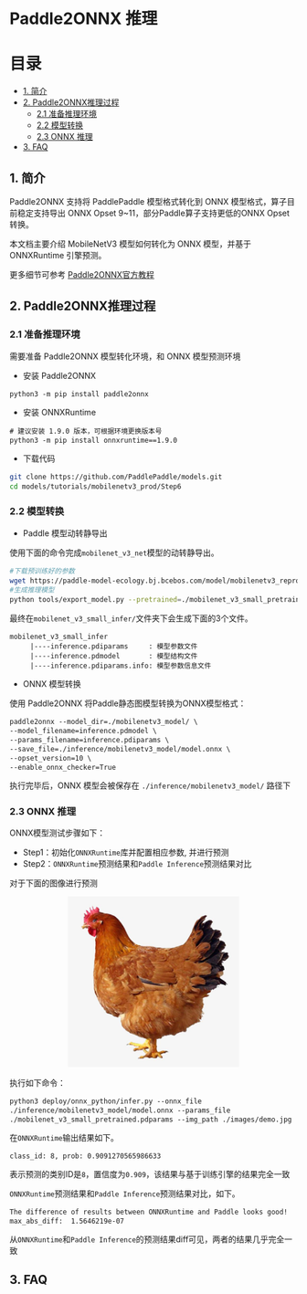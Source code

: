 # Paddle2ONNX 推理

# 目录

- [1. 简介](#1)
- [2. Paddle2ONNX推理过程](#2)
    - [2.1 准备推理环境](#2.1)
    - [2.2 模型转换](#2.2)
    - [2.3 ONNX 推理](#2.3)
- [3. FAQ](#3)

## 1. 简介
Paddle2ONNX 支持将 PaddlePaddle 模型格式转化到 ONNX 模型格式，算子目前稳定支持导出 ONNX Opset 9~11，部分Paddle算子支持更低的ONNX Opset转换。

本文档主要介绍 MobileNetV3 模型如何转化为 ONNX 模型，并基于 ONNXRuntime 引擎预测。

更多细节可参考 [Paddle2ONNX官方教程](https://github.com/PaddlePaddle/Paddle2ONNX/blob/develop/README_zh.md)

## 2. Paddle2ONNX推理过程
### 2.1 准备推理环境

需要准备 Paddle2ONNX 模型转化环境，和 ONNX 模型预测环境

- 安装 Paddle2ONNX
```
python3 -m pip install paddle2onnx
```

- 安装 ONNXRuntime
```
# 建议安装 1.9.0 版本，可根据环境更换版本号
python3 -m pip install onnxruntime==1.9.0
```

- 下载代码
```bash
git clone https://github.com/PaddlePaddle/models.git
cd models/tutorials/mobilenetv3_prod/Step6
```

### 2.2 模型转换


- Paddle 模型动转静导出

使用下面的命令完成`mobilenet_v3_net`模型的动转静导出。

```bash
#下载预训练好的参数
wget https://paddle-model-ecology.bj.bcebos.com/model/mobilenetv3_reprod/mobilenet_v3_small_pretrained.pdparams
#生成推理模型
python tools/export_model.py --pretrained=./mobilenet_v3_small_pretrained.pdparams --save-inference-dir="./mobilenet_v3_small_infer" --model=mobilenet_v3_small
```

最终在`mobilenet_v3_small_infer/`文件夹下会生成下面的3个文件。

```
mobilenet_v3_small_infer
     |----inference.pdiparams     : 模型参数文件
     |----inference.pdmodel       : 模型结构文件
     |----inference.pdiparams.info: 模型参数信息文件
```

- ONNX 模型转换

使用 Paddle2ONNX 将Paddle静态图模型转换为ONNX模型格式：

```
paddle2onnx --model_dir=./mobilenetv3_model/ \
--model_filename=inference.pdmodel \
--params_filename=inference.pdiparams \
--save_file=./inference/mobilenetv3_model/model.onnx \
--opset_version=10 \
--enable_onnx_checker=True
```

执行完毕后，ONNX 模型会被保存在 `./inference/mobilenetv3_model/` 路径下


### 2.3 ONNX 推理

ONNX模型测试步骤如下：

- Step1：初始化`ONNXRuntime`库并配置相应参数, 并进行预测
- Step2：`ONNXRuntime`预测结果和`Paddle Inference`预测结果对比

对于下面的图像进行预测

<div align="center">
    <img src="../../images/demo.jpg" width=300">
</div>

执行如下命令：

```
python3 deploy/onnx_python/infer.py --onnx_file ./inference/mobilenetv3_model/model.onnx --params_file ./mobilenet_v3_small_pretrained.pdparams --img_path ./images/demo.jpg
```

在`ONNXRuntime`输出结果如下。

```
class_id: 8, prob: 0.9091270565986633
```

表示预测的类别ID是`8`，置信度为`0.909`，该结果与基于训练引擎的结果完全一致

`ONNXRuntime`预测结果和`Paddle Inference`预测结果对比，如下。

```
The difference of results between ONNXRuntime and Paddle looks good!
max_abs_diff:  1.5646219e-07
```

从`ONNXRuntime`和`Paddle Inference`的预测结果diff可见，两者的结果几乎完全一致


## 3. FAQ
